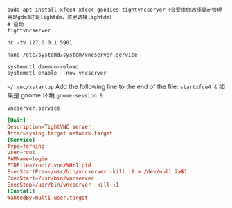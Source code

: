 ```shell
sudo apt install xfce4 xfce4-goodies tightvncserver（会要求你选择显示管理器是gdm3还是lightdm，这里选择lightdm）
# 启动
tightvncserver

nc -zv 127.0.0.1 5901

nano /etc/systemd/system/vncserver.service

systemctl daemon-reload
systemctl enable --now vncserver
```

`~/.vnc/xstartup`
Add the following line to the end of the file:
`startxfce4 &`
如果是 gnome 环境
`gnome-session &`

`vncserver.service`
```conf
[Unit]
Description=TightVNC server
After=syslog.target network.target
[Service]
Type=forking
User=root
PAMName=login
PIDFile=/root/.vnc/%H:1.pid
ExecStartPre=-/usr/bin/vncserver -kill :1 > /dev/null 2>&1
ExecStart=/usr/bin/vncserver
ExecStop=/usr/bin/vncserver -kill :1
[Install]
WantedBy=multi-user.target
```
